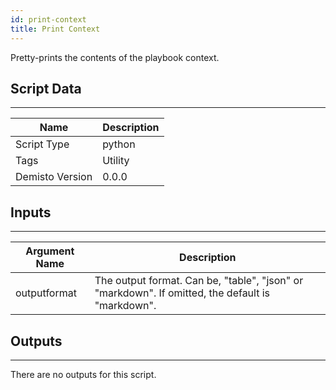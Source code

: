 ```yaml
---
id: print-context
title: Print Context
---
```


Pretty-prints the contents of the playbook context.

## Script Data
---

| **Name** | **Description** |
| --- | --- |
| Script Type | python |
| Tags | Utility |
| Demisto Version | 0.0.0 |

## Inputs
---

| **Argument Name** | **Description** |
| --- | --- |
| outputformat | The output format. Can be, "table", "json" or "markdown". If omitted, the default is "markdown". |

## Outputs
---
There are no outputs for this script.
